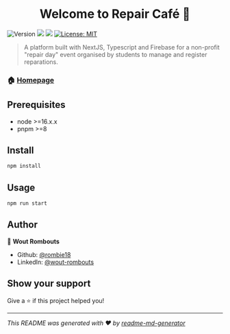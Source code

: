 <h1 align="center">Welcome to Repair Café 👋</h1>
<p>
  <img alt="Version" src="https://img.shields.io/badge/version-2.1.0-blue.svg?cacheSeconds=2592000" />
  <img src="https://img.shields.io/badge/node-%3E%3D16.x.x-blue.svg" />
  <img src="https://img.shields.io/badge/pnpm-%3E%3D8-blue.svg" />
  <a href="#" target="_blank">
    <img alt="License: MIT" src="https://img.shields.io/badge/License-MIT-yellow.svg" />
  </a>
</p>

> A platform built with NextJS, Typescript and Firebase for a non-profit &#34;repair day&#34; event organised by students to manage and register reparations.

### 🏠 [Homepage](https://repair-cafe-v2.web.app/)

## Prerequisites

- node >=16.x.x
- pnpm >=8

## Install

```sh
npm install
```

## Usage

```sh
npm run start
```

## Author

👤 **Wout Rombouts**

* Github: [@rombie18](https://github.com/rombie18)
* LinkedIn: [@wout-rombouts](https://linkedin.com/in/wout-rombouts)

## Show your support

Give a ⭐️ if this project helped you!

***
_This README was generated with ❤️ by [readme-md-generator](https://github.com/kefranabg/readme-md-generator)_